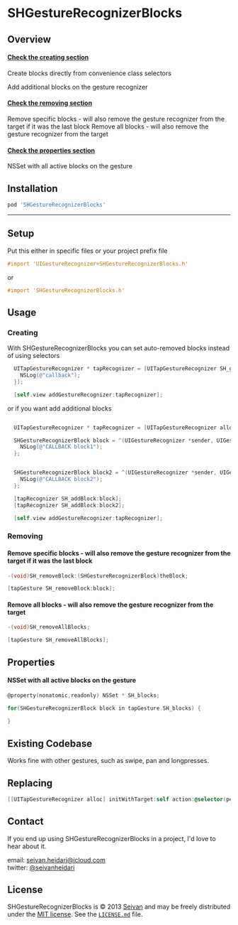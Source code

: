 SHGestureRecognizerBlocks
==========

Overview
--------

#### [Check the creating section](https://github.com/seivan/SHGestureRecognizerBlocks#creating)

Create blocks directly from convenience class selectors

Add additional blocks on the gesture recognizer

#### [Check the removing section](https://github.com/seivan/SHGestureRecognizerBlocks#removing)

Remove specific blocks - will also remove the gesture recognizer from the target if it was the last block
Remove all blocks - will also remove the gesture recognizer from the target

#### [Check the properties section](https://github.com/seivan/SHGestureRecognizerBlocks#properties)

NSSet with all active blocks on the gesture



Installation
------------

```ruby
pod 'SHGestureRecognizerBlocks'
```

***

Setup
-----

Put this either in specific files or your project prefix file

```objective-c
#import 'UIGestureRecognizer+SHGestureRecognizerBlocks.h'
```
or
```objective-c
#import 'SHGestureRecognizerBlocks.h'
```

Usage
-----

### Creating

With SHGestureRecognizerBlocks you can set auto-removed blocks instead of using selectors

```objective-c
  UITapGestureRecognizer * tapRecognizer = [UITapGestureRecognizer SH_gestureRecognizerWithBlock:^(UIGestureRecognizer *sender, UIGestureRecognizerState state, CGPoint location) {
    NSLog(@"callback");
  }];

  [self.view addGestureRecognizer:tapRecognizer];

``` 

or if you want add additional blocks

```objective-c

  UITapGestureRecognizer * tapRecognizer = [UITapGestureRecognizer alloc] init];

  SHGestureRecognizerBlock block = ^(UIGestureRecognizer *sender, UIGestureRecognizerState state, CGPoint location) {
    NSLog(@"CALLBACK block1");
  };


  SHGestureRecognizerBlock block2 = ^(UIGestureRecognizer *sender, UIGestureRecognizerState state, CGPoint location) {
    NSLog(@"CALLBACK block2");
  };

  [tapRecognizer SH_addBlock:block];
  [tapRecognizer SH_addBlock:block2];

  [self.view addGestureRecognizer:tapRecognizer];

```

### Removing


#### Remove specific blocks - will also remove the gesture recognizer from the target if it was the last block

```objective-c
-(void)SH_removeBlock:(SHGestureRecognizerBlock)theBlock;

[tapGesture SH_removeBlock:block];
```

#### Remove all blocks - will also remove the gesture recognizer from the target

```objective-c
-(void)SH_removeAllBlocks;

[tapGesture SH_removeAllBlocks];
```


Properties
------ 

#### NSSet with all active blocks on the gesture

```objective-c
@property(nonatomic,readonly) NSSet * SH_blocks;

for(SHGestureRecognizerBlock block in tapGesture.SH_blocks) {
  
}

```

Existing Codebase 
-----------------
Works fine with other gestures, such as swipe, pan and longpresses. 

Replacing
---------

```objective-c
[[UITapGestureRecognizer alloc] initWithTarget:self action:@selector(performBlockAction:)];
```


Contact
-------

If you end up using SHGestureRecognizerBlocks in a project, I'd love to hear about it.

email: [seivan.heidari@icloud.com](mailto:seivan.heidari@icloud.com)  
twitter: [@seivanheidari](https://twitter.com/seivanheidari)

## License

SHGestureRecognizerBlocks is © 2013 [Seivan](http://www.github.com/seivan) and may be freely
distributed under the [MIT license](http://opensource.org/licenses/MIT).
See the [`LICENSE.md`](https://github.com/seivan/SHGestureRecognizerBlocks/blob/master/LICENSE.md) file.